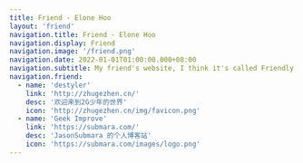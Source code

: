 ```yaml
---
title: Friend - Elone Hoo
layout: 'friend'
navigation.title: Friend - Elone Hoo
navigation.display: Friend
navigation.image: '/friend.png'
navigation.date: 2022-01-01T01:00:00.000+08:00
navigation.subtitle: My friend's website, I think it's called Friendly Links elsewhere.
navigation.friend:
  - name: 'destyler'
    link: 'http://zhugezhen.cn/'
    desc: '欢迎来到2G少年的世界'
    icon: 'http://zhugezhen.cn/img/favicon.png'
  - name: 'Geek Improve'
    link: 'https://submara.com/'
    desc: 'JasonSubmara 的个人博客站'
    icon: 'https://submara.com/images/logo.png'
---
```

